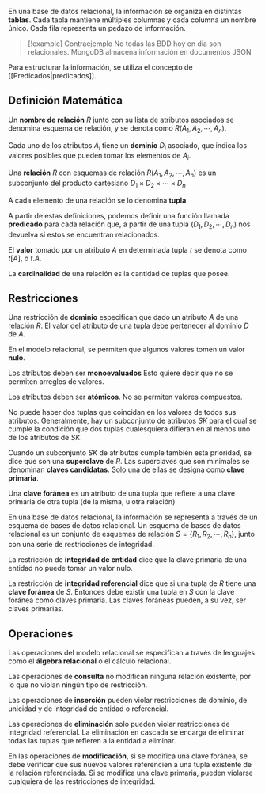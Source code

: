 En una base de datos relacional, la información se organiza en distintas **tablas**. Cada tabla mantiene múltiples columnas y cada columna un nombre único. Cada fila representa un pedazo de información.

> [!example] Contraejemplo
> No todas las BDD hoy en dia son relacionales. MongoDB almacena información en documentos JSON

Para estructurar la información, se utiliza el concepto de [[Predicados|predicados]].

## Definición Matemática

Un **nombre de relación** $R$ junto con su lista de atributos asociados se denomina esquema de relación, y se denota como $R(A_1, A_2, \cdots, A_n)$.

Cada uno de los atributos $A_i$ tiene un **dominio** $D_i$ asociado, que indica los valores posibles que pueden tomar los elementos de $A_i$.

Una **relación** $R$ con esquemas de relación $R(A_1, A_2, \cdots, A_n)$ es un subconjunto del producto cartesiano $D_1 \times D_2 \times \cdots \times D_n$

A cada elemento de una relación se lo denomina **tupla**

A partir de estas definiciones, podemos definir una función llamada **predicado** para cada relación que, a partir de una tupla $(D_1, D_2, \cdots, D_n)$ nos devuelva si estos se encuentran relacionados.

El **valor** tomado por un atributo $A$ en determinada tupla $t$ se denota como $t[A]$, o $t.A$.

La **cardinalidad** de una relación es la cantidad de tuplas que posee.

## Restricciones

Una restricción de **dominio** especifican que dado un atributo $A$ de una relación $R$. El valor del atributo de una tupla debe pertenecer al dominio $D$ de $A$.

En el modelo relacional, se permiten que algunos valores tomen un valor **nulo**.

Los atributos deben ser **monoevaluados** Esto quiere decir que no se permiten arreglos de valores.

Los atributos deben ser **atómicos**. No se permiten valores compuestos.

No puede haber dos tuplas que coincidan en los valores de todos sus atributos. Generalmente, hay un subconjunto de atributos $SK$ para el cual se cumple la condición que dos tuplas cualesquiera difieran en al menos uno de los atributos de $SK$.

Cuando un subconjunto $SK$ de atributos cumple también esta prioridad, se dice que son una **superclave** de $R$. Las superclaves que son minimales se denominan **claves candidatas**. Solo una de ellas se designa como **clave primaria**.

Una **clave foránea** es un atributo de una tupla que refiere a una clave primaria de otra tupla (de la misma, u otra relación)

En una base de datos relacional, la información se representa a través de un esquema de bases de datos relacional. Un esquema de bases de datos relacional es un conjunto de esquemas de relación $S = \{R_1, R_2, \cdots, R_n\}$, junto con una serie de restricciones de integridad.

La restricción de **integridad de entidad** dice que la clave primaria de una entidad no puede tomar un valor nulo.

La restricción de **integridad referencial** dice que si una tupla de $R$ tiene una **clave foránea** de $S$. Entonces debe existir una tupla en $S$ con la clave foránea como claves primaria. Las claves foráneas pueden, a su vez, ser claves primarias.

## Operaciones

Las operaciones del modelo relacional se especifican a través de lenguajes como el **álgebra relacional** o el cálculo relacional.

Las operaciones de **consulta** no modifican ninguna relación existente, por lo que no violan ningún tipo de restricción.

Las operaciones de **inserción** pueden violar restricciones de dominio, de unicidad y de integridad de entidad o referencial.

Las operaciones de **eliminación** solo pueden violar restricciones de integridad referencial. La eliminación en cascada se encarga de eliminar todas las tuplas que refieren a la entidad a eliminar.

En las operaciones de **modificación**, si se modifica una clave foránea, se debe verificar que sus nuevos valores referencien a una tupla existente de la relación referenciada. Si se modifica una clave primaria, pueden violarse cualquiera de las restricciones de integridad.
